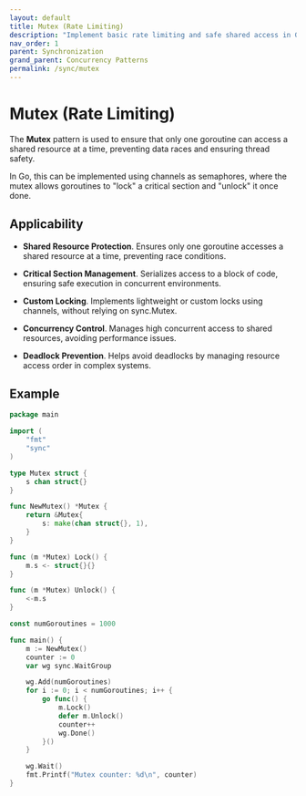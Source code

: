 ```yaml
---
layout: default
title: Mutex (Rate Limiting)
description: "Implement basic rate limiting and safe shared access in Go using Mutex locks."
nav_order: 1
parent: Synchronization
grand_parent: Concurrency Patterns
permalink: /sync/mutex
---
```


# Mutex (Rate Limiting)

The **Mutex** pattern is used to ensure that only one goroutine can access a shared resource at a time, 
preventing data races and ensuring thread safety. 

In Go, this can be implemented using channels as semaphores, where the mutex allows goroutines to "lock" a critical section and "unlock" it once done.

## Applicability

 - **Shared Resource Protection**.
Ensures only one goroutine accesses a shared resource at a time, preventing race conditions.

 - **Critical Section Management**.
Serializes access to a block of code, ensuring safe execution in concurrent environments.

 - **Custom Locking**.
Implements lightweight or custom locks using channels, without relying on sync.Mutex.

 - **Concurrency Control**.
Manages high concurrent access to shared resources, avoiding performance issues.

 - **Deadlock Prevention**.
Helps avoid deadlocks by managing resource access order in complex systems.

## Example

```go
package main

import (
	"fmt"
	"sync"
)

type Mutex struct {
	s chan struct{}
}

func NewMutex() *Mutex {
	return &Mutex{
		s: make(chan struct{}, 1),
	}
}

func (m *Mutex) Lock() {
	m.s <- struct{}{}
}

func (m *Mutex) Unlock() {
	<-m.s
}

const numGoroutines = 1000

func main() {
	m := NewMutex()
	counter := 0
	var wg sync.WaitGroup

	wg.Add(numGoroutines)
	for i := 0; i < numGoroutines; i++ {
		go func() {
			m.Lock()
			defer m.Unlock()
			counter++
			wg.Done()
		}()
	}

	wg.Wait()
	fmt.Printf("Mutex counter: %d\n", counter)
}
```
